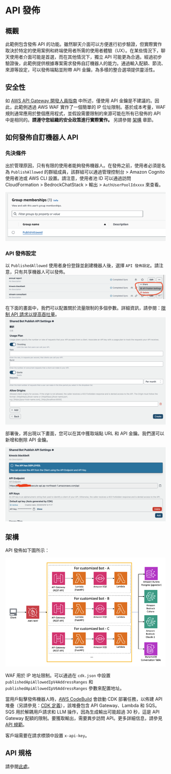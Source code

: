 # API 發佈

## 概觀

此範例包含發佈 API 的功能。雖然聊天介面可以方便進行初步驗證，但實際實作取決於特定的使用案例和終端使用者所需的使用者體驗（UX）。在某些情況下，聊天使用者介面可能是首選，而在其他情況下，獨立 API 可能更為合適。經過初步驗證後，此範例提供根據專案需求發佈自訂機器人的能力。通過輸入配額、節流、來源等設定，可以發佈端點並附帶 API 金鑰，為多樣的整合選項提供靈活性。

## 安全性

如 [AWS API Gateway 開發人員指南](https://docs.aws.amazon.com/apigateway/latest/developerguide/api-gateway-api-usage-plans.html) 中所述，僅使用 API 金鑰是不建議的。因此，此範例透過 AWS WAF 實作了一個簡單的 IP 位址限制。基於成本考量，WAF 規則通常應用於整個應用程式，並假設需要限制的來源可能在所有已發佈的 API 中是相同的。**請遵守您組織的安全政策進行實際實作。** 另請參閱 [架構](#architecture) 章節。

## 如何發佈自訂機器人 API

### 先決條件

出於管理原因，只有有限的使用者能夠發佈機器人。在發佈之前，使用者必須是名為 `PublishAllowed` 的群組成員，該群組可以通過管理控制台 > Amazon Cognito 使用者池或 AWS CLI 設置。請注意，使用者池 ID 可以通過訪問 CloudFormation > BedrockChatStack > 輸出 > `AuthUserPoolIdxxxx` 來查看。

![](./imgs/group_membership_publish_allowed.png)

### API 發佈設定

以 `PublishedAllowed` 使用者身份登錄並創建機器人後，選擇 `API 發佈設定`。請注意，只有共享機器人可以發佈。
![](./imgs/bot_api_publish_screenshot.png)

在下面的畫面中，我們可以配置關於流量限制的多個參數。詳細資訊，請參閱：[限制 API 請求以提高吞吐量](https://docs.aws.amazon.com/apigateway/latest/developerguide/api-gateway-request-throttling.html)。
![](./imgs/bot_api_publish_screenshot2.png)

部署後，將出現以下畫面，您可以在其中獲取端點 URL 和 API 金鑰。我們還可以新增和刪除 API 金鑰。

![](./imgs/bot_api_publish_screenshot3.png)

## 架構

API 發佈如下圖所示：

![](./imgs/published_arch.png)

WAF 用於 IP 地址限制。可以通過在 `cdk.json` 中設置 `publishedApiAllowedIpV4AddressRanges` 和 `publishedApiAllowedIpV6AddressRanges` 參數來配置地址。

當用戶點擊發佈機器人時，[AWS CodeBuild](https://aws.amazon.com/codebuild/) 會啟動 CDK 部署任務，以佈建 API 堆疊（另請參見：[CDK 定義](../cdk/lib/api-publishment-stack.ts)），該堆疊包含 API Gateway、Lambda 和 SQS。SQS 用於解耦用戶請求和 LLM 操作，因為生成輸出可能超過 30 秒，這是 API Gateway 配額的限制。要獲取輸出，需要異步訪問 API。更多詳細信息，請參見 [API 規範](#api-specification)。

客戶端需要在請求標頭中設置 `x-api-key`。

## API 規格

請參閱[此處](https://aws-samples.github.io/bedrock-claude-chat)。